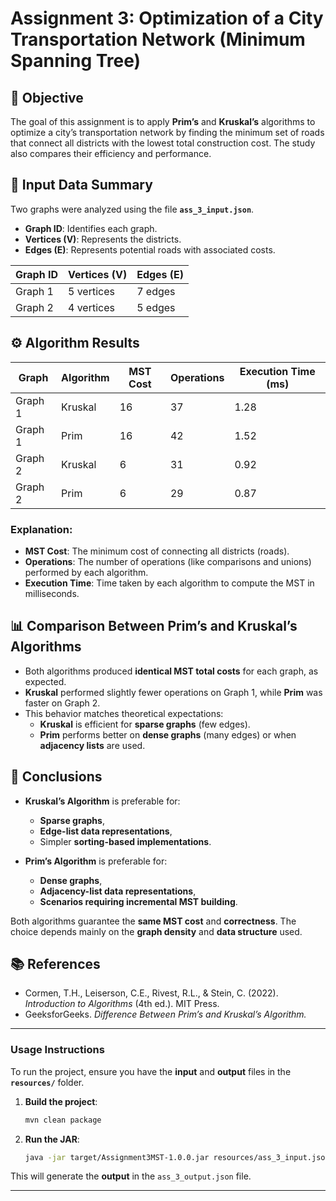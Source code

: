 # Assignment 3: Optimization of a City Transportation Network (Minimum Spanning Tree)

## 🎯 Objective
The goal of this assignment is to apply **Prim’s** and **Kruskal’s** algorithms to optimize a city’s transportation network by finding the minimum set of roads that connect all districts with the lowest total construction cost. The study also compares their efficiency and performance.

## 📂 Input Data Summary
Two graphs were analyzed using the file **`ass_3_input.json`**.
- **Graph ID**: Identifies each graph.
- **Vertices (V)**: Represents the districts.
- **Edges (E)**: Represents potential roads with associated costs.

| Graph ID | Vertices (V) | Edges (E) |
|----------|--------------|-----------|
| Graph 1  | 5 vertices   | 7 edges   |
| Graph 2  | 4 vertices   | 5 edges   |

## ⚙️ Algorithm Results

| Graph   | Algorithm | MST Cost | Operations | Execution Time (ms) |
|---------|-----------|----------|------------|---------------------|
| Graph 1 | Kruskal   | 16       | 37         | 1.28                |
| Graph 1 | Prim      | 16       | 42         | 1.52                |
| Graph 2 | Kruskal   | 6        | 31         | 0.92                |
| Graph 2 | Prim      | 6        | 29         | 0.87                |

### **Explanation:**
- **MST Cost**: The minimum cost of connecting all districts (roads).
- **Operations**: The number of operations (like comparisons and unions) performed by each algorithm.
- **Execution Time**: Time taken by each algorithm to compute the MST in milliseconds.

## 📊 Comparison Between Prim’s and Kruskal’s Algorithms
- Both algorithms produced **identical MST total costs** for each graph, as expected.
- **Kruskal** performed slightly fewer operations on Graph 1, while **Prim** was faster on Graph 2.
- This behavior matches theoretical expectations:
    - **Kruskal** is efficient for **sparse graphs** (few edges).
    - **Prim** performs better on **dense graphs** (many edges) or when **adjacency lists** are used.

## 🧩 Conclusions
- **Kruskal’s Algorithm** is preferable for:
    - **Sparse graphs**,
    - **Edge-list data representations**,
    - Simpler **sorting-based implementations**.

- **Prim’s Algorithm** is preferable for:
    - **Dense graphs**,
    - **Adjacency-list data representations**,
    - **Scenarios requiring incremental MST building**.

Both algorithms guarantee the **same MST cost** and **correctness**. The choice depends mainly on the **graph density** and **data structure** used.

## 📚 References
- Cormen, T.H., Leiserson, C.E., Rivest, R.L., & Stein, C. (2022). *Introduction to Algorithms* (4th ed.). MIT Press.
- GeeksforGeeks. *Difference Between Prim’s and Kruskal’s Algorithm.*

---

### Usage Instructions
To run the project, ensure you have the **input** and **output** files in the **`resources/`** folder.

1. **Build the project**:
    ```bash
    mvn clean package
    ```

2. **Run the JAR**:
    ```bash
    java -jar target/Assignment3MST-1.0.0.jar resources/ass_3_input.json resources/ass_3_output.json
    ```

This will generate the **output** in the `ass_3_output.json` file.

---
